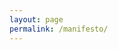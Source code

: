 ```yaml
---
layout: page
permalink: /manifesto/
---
```


<object data="/assets/manifesto.pdf" width="800" height="1500" type='application/pdf'/></object>
